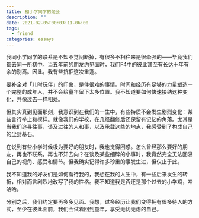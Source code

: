 ```yaml
---
title: 和小学同学的聚会
description: ""
date: 2021-02-05T00:03:11-06:00
tags:
  - friend
categories: essays
---
```

我同小学同学的联系是不知不觉间断掉，有很多不相往来是很牵强的——毕竟我们都去同一所初中。当五年前的朋友约见面时，我们F4中的彼此甚至有长达十年有余的别离。因此，我有些抗拒这次重逢。

要补全对「儿时玩伴」的印象，是件很难的事情。时间和经历有足够的力量塑造一个完整的成年人，并不会给童年留下太多位置。我不知道要如何快速接纳这种变化，并像过去一样相处。

但其实真到见面那刻，我意识到在我们的一生中，有些特质不会发生剧烈变化：某些言行举止和模样。就像我们的学校，在几经翻修后还保留有记忆的角落。尤其是当我们追寻往事，谈及过往的人和事，以及承载这些的地点，我感受到了构成自己的尘封基石。

在说到有些小学时候极为要好的朋友时，我也觉得困惑。怎么曾经那么要好的朋友，再也不联系，再也不知去向？在谈及某些细碎的小事时，我竟然完全无法回溯自己的视角、感受和情节。但我确实记得许多珍重的事发生过，但仅止于此。

我不知道我的好友们是如何看待我的，我想在我的人生中，有一些后来发生的转折，相对而言剧烈地改写了我的性格。我不知道我是否还是那个过去的小学鸡，哈哈哈。

分别之后，我们约定要再多多见面。我想，过多经历让我们变得拥有很多待人的方式，至少在彼此面前，我们会试着回到童年，享受无忧无虑的自己。